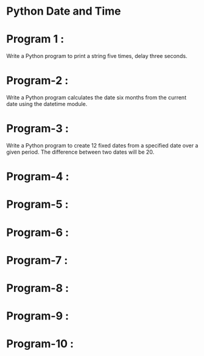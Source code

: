 # Python Date and Time

# Program 1 :
   Write a Python program to print a string five times, delay three seconds.


# Program-2 : 
Write a Python program calculates the date six months from the current date using the datetime module.


# Program-3 :
Write a Python program to create 12 fixed dates from a specified date over a given period. The difference between two dates will be 20.

# Program-4 :

# Program-5 :  

# Program-6 : 

# Program-7 :

# Program-8 :

# Program-9 :

# Program-10 :
